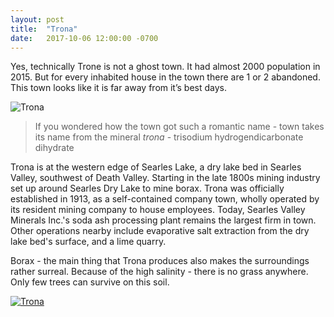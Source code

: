 ```yaml
---
layout: post
title:  "Trona"
date:   2017-10-06 12:00:00 -0700
---
```


Yes, technically Trone is not a ghost town. It had almost 2000 population in 2015. But for every inhabited house in the town there are 1 or 2 abandoned. This town looks like it is far away from it’s best days.

![Trona][trona1]

>If you wondered how the town got such a romantic name - town takes its name from the mineral _trona_ - trisodium hydrogendicarbonate dihydrate

Trona is at the western edge of Searles Lake, a dry lake bed in Searles Valley, southwest of Death Valley. Starting in the late 1800s mining industry set up around Searles Dry Lake to mine borax. Trona was officially established in 1913, as a self-contained company town, wholly operated by its resident mining company to house employees. Today, Searles Valley Minerals Inc.'s soda ash processing plant remains the largest firm in town. Other operations nearby include evaporative salt extraction from the dry lake bed's surface, and a lime quarry.

Borax - the main thing that Trona produces also makes the surroundings rather surreal. Because of the high salinity - there is no grass anywhere. Only few trees can survive on this soil.

[![Trona][trona2]](https://www.google.com/maps/@35.7589018,-117.3686893,5410m/)

[trona1]: {{site.url}}/assets/img/06102017-Trona/06102017-Trona1.jpg "Trona view"
[trona2]: {{site.url}}/assets/img/06102017-Trona/06102017-Trona-map.png "Trona map"

